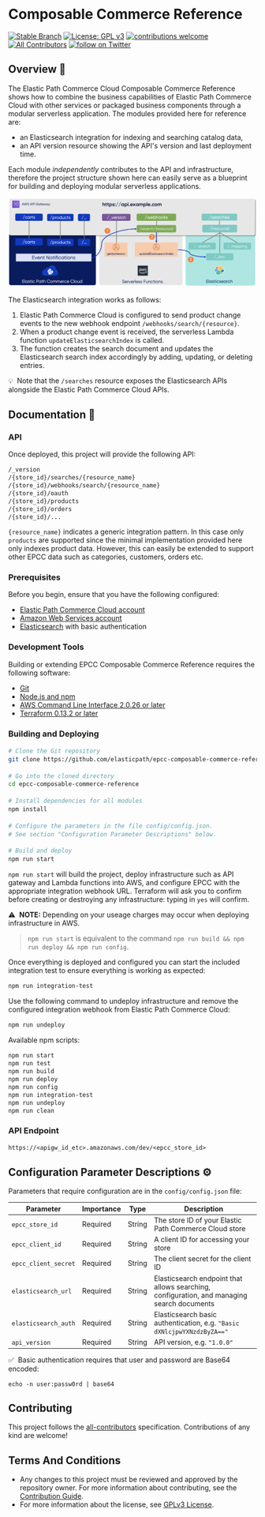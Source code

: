 <img src="https://www.elasticpath.com/themes/custom/bootstrap_sass/logo.svg" alt="" width="400" />

# Composable Commerce Reference

[![Stable Branch](https://img.shields.io/badge/stable%20branch-master-blue.svg)](https://github.com/elasticpath/epcc-composable-commerce-reference)
[![License: GPL v3](https://img.shields.io/badge/License-GPLv3-blue.svg)](https://www.gnu.org/licenses/gpl-3.0)
[![contributions welcome](https://img.shields.io/badge/contributions-welcome-brightgreen.svg?style=flat)](https://github.com/elasticpath/epcc-react-pwa-reference-storefront/issues)
[![All Contributors](https://img.shields.io/badge/all_contributors-1-orange.svg?style=flat-square)](#contributors-)
[![follow on Twitter](https://img.shields.io/twitter/follow/elasticpath?style=social&logo=twitter)](https://twitter.com/intent/follow?screen_name=elasticpath)

## Overview 🚀
The Elastic Path Commerce Cloud Composable Commerce Reference shows how to combine the business capabilities of Elastic Path Commerce Cloud with other services or packaged business components through a modular serverless application. The modules provided here for reference are:
* an Elasticsearch integration for indexing and searching catalog data,
* an API version resource showing the API's version and last deployment time.

Each module *independently* contributes to the API and infrastructure, therefore the project structure shown here can easily serve as a blueprint for building and deploying modular serverless applications.

![Composable Commerce API](.github/images/composable-commerce-api.png)

The Elasticsearch integration works as follows:
1. Elastic Path Commerce Cloud is configured to send product change events to the new webhook endpoint `/webhooks/search/{resource}`.
1. When a product change event is received, the serverless Lambda function `updateElasticsearchIndex` is called.
1. The function creates the search document and updates the Elasticsearch search index accordingly by adding, updating, or deleting entries.

💡 &nbsp;Note that the `/searches` resource exposes the Elasticsearch APIs alongside the Elastic Path Commerce Cloud APIs.


## Documentation 📖

### API
Once deployed, this project will provide the following API:
```
/_version
/{store_id}/searches/{resource_name}
/{store_id}/webhooks/search/{resource_name}
/{store_id}/oauth
/{store_id}/products
/{store_id}/orders
/{store_id}/...
```
`{resource_name}` indicates a generic integration pattern. In this case only `products` are supported since the minimal implementation provided here only indexes product data. However, this can easily be extended to support other EPCC data such as categories, customers, orders etc.

### Prerequisites
Before you begin, ensure that you have the following configured:
- [Elastic Path Commerce Cloud account](https://dashboard.elasticpath.com/login)
- [Amazon Web Services account](https://aws.amazon.com/)
- [Elasticsearch](https://www.elastic.co/start) with basic authentication

### Development Tools
Building or extending EPCC Composable Commerce Reference requires the following software:
- [Git](https://git-scm.com/downloads)
- [Node.js and npm](https://nodejs.org/en/download/)
- [AWS Command Line Interface 2.0.26 or later](https://aws.amazon.com/cli/)
- [Terraform 0.13.2 or later](https://www.terraform.io/downloads.html)

### Building and Deploying
```bash
# Clone the Git repository
git clone https://github.com/elasticpath/epcc-composable-commerce-reference.git

# Go into the cloned directory
cd epcc-composable-commerce-reference

# Install dependencies for all modules
npm install

# Configure the parameters in the file config/config.json.
# See section "Configuration Parameter Descriptions" below.

# Build and deploy
npm run start
```
`npm run start` will build the project, deploy infrastructure such as API gateway and Lambda functions into AWS, and configure EPCC with the appropriate integration webhook URL. Terraform will ask you to confirm before creating or destroying any infrastructure: typing in `yes` will confirm.

⚠️ &nbsp;**NOTE:** Depending on your useage charges may occur when deploying infrastructure in AWS.

> `npm run start` is equivalent to the command `npm run build && npm run deploy && npm run config`.

Once everything is deployed and configured you can start the included integration test to ensure everything is working as expected:
```bash
npm run integration-test
```

Use the following command to undeploy infrastructure and remove the configured integration webhook from Elastic Path Commerce Cloud:
```bash
npm run undeploy
```

Available npm scripts:
```
npm run start
npm run test
npm run build       
npm run deploy
npm run config
npm run integration-test
npm run undeploy
npm run clean
```

### API Endpoint
```
https://<apigw_id_etc>.amazonaws.com/dev/<epcc_store_id>
```

## Configuration Parameter Descriptions ⚙️

Parameters that require configuration are in the `config/config.json` file:

|Parameter| Importance|Type|Description|
|--|--|--|--|
|`epcc_store_id`| Required| String| The store ID of your Elastic Path Commerce Cloud store|
|`epcc_client_id`| Required| String| A client ID for accessing your store|
|`epcc_client_secret`| Required| String| The client secret for the client ID|
|`elasticsearch_url`| Required | String | Elasticsearch endpoint that allows searching, configuration, and managing search documents|
|`elasticsearch_auth`| Required | String | Elasticsearch basic authentication, e.g. `"Basic dXNlcjpwYXNzdzByZA=="`|
|`api_version`| Required | String | API version, e.g. `"1.0.0"`|

✅ &nbsp;Basic authentication requires that user and password are Base64 encoded:
```
echo -n user:passw0rd | base64
```

## Contributing
This project follows the [all-contributors](https://github.com/all-contributors/all-contributors) specification. Contributions of any kind are welcome!

## Terms And Conditions
- Any changes to this project must be reviewed and approved by the repository owner. For more information about contributing, see the [Contribution Guide](https://github.com/elasticpath/epcc-composable-commerce-reference/blob/master/.github/CONTRIBUTING.md).
- For more information about the license, see [GPLv3 License](https://github.com/elasticpath/epcc-composable-commerce-reference/blob/master/LICENSE).